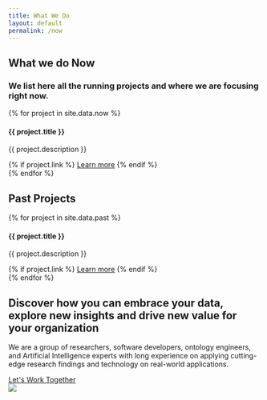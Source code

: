 ```yaml
---
title: What We Do
layout: default
permalink: /now
---
```

<main role="main">
  <!-- main heading-->
  <section class="mainheading mb-5">
    <div class="container">
      <div class="wrap">
        <h1 class="mb-5">What we do <span class="green">Now</span></h1>
        <h3>
          We list here all the running projects and where we are focusing right now.
        </h3>
      </div>
    </div>
  </section>
  <section class="my-5 pt-4">
    <div class="container">
      {% for project in site.data.now %}
      <div class="row mb-5">
        <div class="col col-md-3 col-12">
          <h4 class="pt-1">{{ project.title }}</h4>
        </div>
        <div class="col col-md-9 col-12">
          <p class="mb-2">{{ project.description }}</p>
          {% if project.link %}
          <a href="{{ project.link }}" target="_blank" class="learn-more">Learn more</a>
          {% endif %}
        </div>
      </div>
      {% endfor %}
    </div>
  </section>
  <section class="past-section mainheading mb-5">
    <div class="container">
      <div class="wrap">
        <h1 class="mb-5">Past Projects</h1>
      </div>
    </div>
  </section>
  <section class="my-5 pt-4">
    <div class="container">
      {% for project in site.data.past %}
      <div class="row mb-5">
        <div class="col col-md-3 col-12">
          <h4 class="pt-1">{{ project.title }}</h4>
        </div>
        <div class="col col-md-9 col-12">
          <p class="mb-2">{{ project.description }}</p>
          {% if project.link %}
          <a href="{{ project.link }}" target="_blank" class="learn-more">Learn more</a>
          {% endif %}
        </div>
      </div>
      {% endfor %}
    </div>
  </section>
  <section class="home-calltoaction">
    <div class="container">
      <!-- heading-->
      <div class="text">
        <h2>
          Discover how you can embrace your data, explore <span class="green">new insights</span>
          and drive <span class="green">new value</span> for your organization
        </h2>
        <p>
          We are a group of  researchers,  software developers, ontology engineers,
          and Artificial Intelligence experts with
          long experience on applying cutting-edge research findings and technology on real-world applications.
          <!-- working with standards and have contributed in the RDF,
          OWL and SKOS Working Groups of W3C.-->
        </p>
        <a href="{{ site.baseurl }}/contact">Let's Work Together</a>
      </div>
      <!-- character-->
      <img class="character" src="{{ site.baseurl }}/assets/img/img-character-3.png">
    </div>
  </section>
</main>
